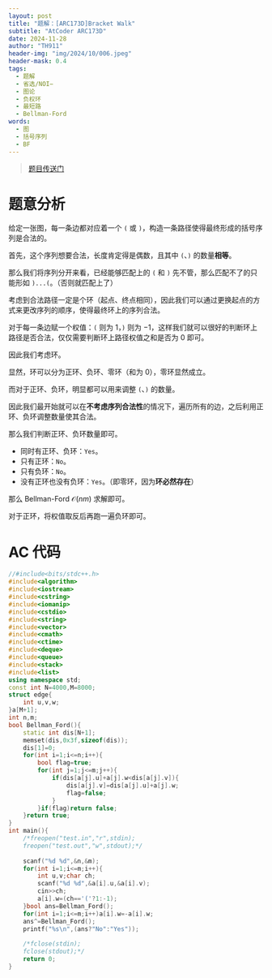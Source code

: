```yaml
---
layout: post
title: "题解：[ARC173D]Bracket Walk"
subtitle: "AtCoder ARC173D"
date: 2024-11-28
author: "TH911"
header-img: "img/2024/10/006.jpeg"
header-mask: 0.4
tags:
  - 题解
  - 省选/NOI−
  - 图论
  - 负权环
  - 最短路
  - Bellman-Ford
words:
  - 图
  - 括号序列
  - BF
---
```


> [题目传送门](https://www.luogu.com.cn/problem/AT_arc173_d)

# 题意分析

给定一张图，每一条边都对应着一个 `(` 或 `)`，构造一条路径使得最终形成的括号序列是合法的。

首先，这个序列想要合法，长度肯定得是偶数，且其中 `(`、`)` 的数量**相等**。

那么我们将序列分开来看，已经能够匹配上的 `(` 和 `)` 先不管，那么匹配不了的只能形如 `)...(`。（否则就匹配上了）

考虑到合法路径一定是个环（起点、终点相同），因此我们可以通过更换起点的方式来更改序列的顺序，使得最终环上的序列合法。

对于每一条边赋一个权值：`(` 则为 $1$，`)` 则为 $-1$，这样我们就可以很好的判断环上路径是否合法，仅仅需要判断环上路径权值之和是否为 $0$ 即可。

因此我们考虑环。

显然，环可以分为正环、负环、零环（和为 $0$），零环显然成立。

而对于正环、负环，明显都可以用来调整 `(`、`)` 的数量。

因此我们最开始就可以在**不考虑序列合法性**的情况下，遍历所有的边，之后利用正环、负环调整数量使其合法。

那么我们判断正环、负环数量即可。

* 同时有正环、负环：`Yes`。
* 只有正环：`No`。
* 只有负环：`No`。
* 没有正环也没有负环：`Yes`。（即零环，因为**环必然存在**）

那么 Bellman-Ford $\mathcal O(nm)$ 求解即可。

对于正环，将权值取反后再跑一遍负环即可。

# AC 代码

```cpp
//#include<bits/stdc++.h>
#include<algorithm>
#include<iostream>
#include<cstring>
#include<iomanip>
#include<cstdio>
#include<string>
#include<vector>
#include<cmath>
#include<ctime>
#include<deque>
#include<queue>
#include<stack>
#include<list>
using namespace std;
const int N=4000,M=8000;
struct edge{
	int u,v,w;
}a[M+1];
int n,m;
bool Bellman_Ford(){
	static int dis[N+1];
	memset(dis,0x3f,sizeof(dis));
	dis[1]=0;
	for(int i=1;i<=n;i++){
		bool flag=true;
		for(int j=1;j<=m;j++){
			if(dis[a[j].u]+a[j].w<dis[a[j].v]){
				dis[a[j].v]=dis[a[j].u]+a[j].w;
				flag=false;
			}
		}if(flag)return false;
	}return true;
}
int main(){
	/*freopen("test.in","r",stdin);
	freopen("test.out","w",stdout);*/
	
	scanf("%d %d",&n,&m);
	for(int i=1;i<=m;i++){
		int u,v;char ch;
		scanf("%d %d",&a[i].u,&a[i].v);
		cin>>ch;
		a[i].w=(ch=='('?1:-1);
	}bool ans=Bellman_Ford();
	for(int i=1;i<=m;i++)a[i].w=-a[i].w;
	ans^=Bellman_Ford();
	printf("%s\n",(ans?"No":"Yes"));
	
	/*fclose(stdin);
	fclose(stdout);*/
	return 0;
}
```

